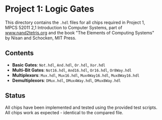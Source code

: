 # Project 1: Logic Gates 

This directory contains the `.hdl` files for all chips required in Project 1, MPCS 52011 2,1 Introduction to Computer Systems, part of www.nand2tetris.org and the book "The Elements of Computing Systems" by Nisan and Schocken, MIT Press. 

## Contents 
- **Basic Gates**: `Not.hdl`, `And.hdl`, `Or.hdl`, `Xor.hdl` 
- **Multi-Bit Gates**: `Not16.hdl`, `And16.hdl`, `Or16.hdl`, `Or8Way.hdl`
- **Multiplexors**: `Mux.hdl`, `Mux16.hdl`, `Mux4Way16.hdl`, `Mux8Way16.hdl` 
- **Demultiplexors**: `DMux.hdl`, `DMux4Way.hdl`, `DMux8Way.hdl` 

## Status 
All chips have been implemented and tested using the provided test scripts. 
All chips work as expected - identical to the compared file. 
